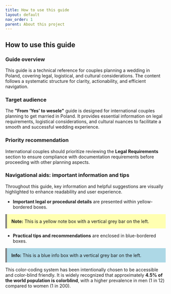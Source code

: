 ```yaml
---
title: How to use this guide
layout: default
nav_order: 1
parent: About this project
---
```


## How to use this guide

### Guide overview

This guide is a technical reference for couples planning a wedding in Poland, covering legal, logistical, and cultural considerations. The content follows a systematic structure for clarity, actionability, and efficient navigation.

### Target audience

The **"From ‘Yes’ to wesele"** guide is designed for international couples planning to get married in Poland. It provides essential information on legal requirements, logistical considerations, and cultural nuances to facilitate a smooth and successful wedding experience.

### Priority recommendation

International couples should prioritize reviewing the **Legal Requirements** section to ensure compliance with documentation requirements before proceeding with other planning aspects.

### Navigational aids: important information and tips

Throughout this guide, key information and helpful suggestions are visually highlighted to enhance readability and user experience. 

- **Important legal or procedural details** are presented within yellow-bordered boxes. 
<div style="background-color: #ffffb1; border-left: 5px solid grey; padding: 1em; margin: 1em 0;">
<strong>Note:</strong> This is a yellow note box with a vertical grey bar on the left.
</div>

- **Practical tips and recommendations** are enclosed in blue-bordered boxes.
<div style="background-color: #add8e6; border-left: 5px solid grey; padding: 1em; margin: 1em 0;">
<strong>Info:</strong> This is a blue info box with a vertical grey bar on the left.
</div>

This color-coding system has been intentionally chosen to be accessible and color-blind friendly. It is widely recognized that approximately **4.5% of the world population is colorblind**, with a higher prevalence in men (1 in 12) compared to women (1 in 200).
